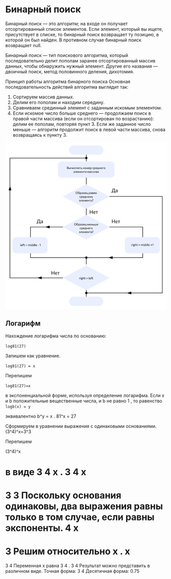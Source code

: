 # Бинарный поиск

Бинарный поиск — это алгоритм; на входе он получает отсортированный
список элементов. Если элемент, который вы ищете, присутствует в списке,
то бинарный поиск возвращает ту позицию, в которой он был найден. В противном
случае бинарный поиск возвращает null.

Бинарный поиск — тип поискового алгоритма, который последовательно делит пополам
заранее отсортированный массив данных, чтобы обнаружить нужный элемент. Другие
его названия — двоичный поиск, метод половинного деления, дихотомия.

Принцип работы алгоритма бинарного поиска
Основная последовательность действий алгоритма выглядит так:

1. Сортируем массив данных.
2. Делим его пополам и находим середину.
3. Сравниваем срединный элемент с заданным искомым элементом.
4. Если искомое число больше среднего — продолжаем поиск в правой части
   массива (если он отсортирован по возрастанию): делим ее пополам, повторяя
   пункт 3. Если же заданное число меньше — алгоритм продолжит поиск в левой
   части массива, снова возвращаясь к пункту 3.


![binary-search.png](/img/binary-search.png)

## Логарифм

Нахождение логарифма числа по основанию:

`log81(27)`

Запишем как уравнение. 
   
`log81(27) = x`

Перепишем 

`log81(27)=x`

в экспоненциальной форме, используя определение логарифма. 
Если x и b положительные вещественные числа, и b не равно 1 , то равенство
 `logb(x) = y`

эквивалентно b^y = x . 
81^x = 27

Сформируем в уравнении выражения с одинаковыми основаниями.
(3^4)^x=3^3

Перепишем

(3^4)^x

в виде
3
4
x
.
3
4
x
=
3
3
Поскольку основания одинаковы, два выражения равны только в том случае, если равны экспоненты.
4
x
=
3
Решим относительно
x
.
x
=
3
4
Переменная
x
равна
3
4
.
3
4
Результат можно представить в различном виде.
Точная форма:
3
4
Десятичная форма:
0.75